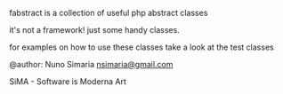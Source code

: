 fabstract is a collection of useful php abstract classes

it's not a framework! just some handy classes.

for examples on how to use these classes take a look at the test classes

@author: Nuno Simaria <nsimaria@gmail.com>

SiMA - Software is Moderna Art

